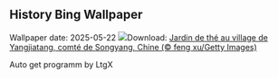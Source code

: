 ## History Bing Wallpaper
Wallpaper date: 2025-05-22
![](https://www.bing.com/th?id=OHR.SongyangTeaGarden_FR-CA2527567665_UHD.jpg&w=1000)Download: [Jardin de thé au village de Yangjiatang, comté de Songyang, Chine (© feng xu/Getty Images)](https://www.bing.com/th?id=OHR.SongyangTeaGarden_FR-CA2527567665_UHD.jpg)

Auto get programm by LtgX
